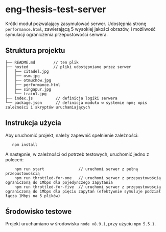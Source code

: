 # eng-thesis-test-server

Krótki moduł pozwalający zasymulować serwer. Udostępnia stronę `performance.html`, zawierającą 5 wysokiej jakości obrazów, i możliwość symulacji ograniczenia przepustowości serwera.

## Struktura projektu
```
├── README.md        // ten plik
├── hosted           // pliki udostępniane przez serwer
│   ├── citadel.jpg
│   ├── osm.jpg
│   ├── otmuchow.jpg
│   ├── performance.html
│   ├── singapur.jpg
│   └── train1.jpg
├── index.js          // definicja logiki serwera
└── package.json      // definicja modułu w systemie npm; opis zależności i skryptów uruchamiających
```

## Instrukcja użycia
Aby uruchomić projekt, należy zapewnić spełnienie zależności:
```
   npm install
```

A następnie, w zależności od potrzeb testowych, uruchomić jedno z poleceń:
```
    npm run start               // uruchomi serwer z pełną przepustowością
    npm run throttled-for-one   // uruchomi serwer z przepustowością ograniczoną do 1Mbps dla pojedynczego zapytania
    npm run throttled-for-five  // uruchomi serwer z przepustowością ograniczoną do 1Mbps dla pięciu zapytań (efektywnie symuluje podział łącza 1Mbps na 5 plików)
```

## Środowisko testowe
Projekt uruchamiano w środowisku `node v8.9.1`, przy użyciu `npm 5.5.1`.